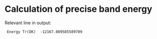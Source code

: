 # Calculation of precise band energy

Relevant line in output:

```
 Energy Tr(DK)  -12167.089585589709
```

